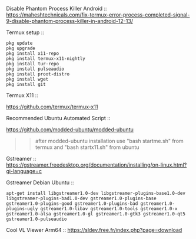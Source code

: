 Disable Phantom Process Killer Android ::
https://maheshtechnicals.com/fix-termux-error-process-completed-signal-9-disable-phantom-process-killer-in-android-12-13/

Termux setup ::
```
pkg update
pkg upgrade
pkg install x11-repo
pkg install termux-x11-nightly
pkg install tur-repo
pkg install pulseaudio
pkg install proot-distro
pkg install wget
pkg install git
```

Termux X11 ::

https://github.com/termux/termux-x11

Recommended Ubuntu Automated Script ::

https://github.com/modded-ubuntu/modded-ubuntu

>> after modded-ubuntu installation use "bash startme.sh" from termux and "bash startx11.sh" from ubuntu


Gstreamer ::
https://gstreamer.freedesktop.org/documentation/installing/on-linux.html?gi-language=c

Gstreamer Debian Ubuntu ::
```
apt-get install libgstreamer1.0-dev libgstreamer-plugins-base1.0-dev libgstreamer-plugins-bad1.0-dev gstreamer1.0-plugins-base gstreamer1.0-plugins-good gstreamer1.0-plugins-bad gstreamer1.0-plugins-ugly gstreamer1.0-libav gstreamer1.0-tools gstreamer1.0-x gstreamer1.0-alsa gstreamer1.0-gl gstreamer1.0-gtk3 gstreamer1.0-qt5 gstreamer1.0-pulseaudio
```

Cool VL Viewer Arm64 ::
https://sldev.free.fr/index.php?page=download
